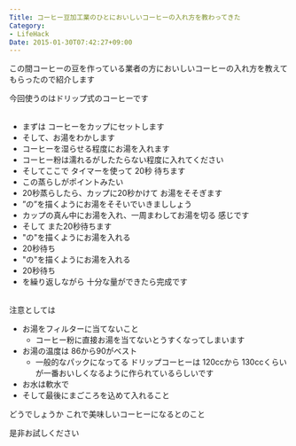 ```yaml
---
Title: コーヒー豆加工業のひとにおいしいコーヒーの入れ方を教わってきた
Category:
- LifeHack
Date: 2015-01-30T07:42:27+09:00
---
```


この間コーヒーの豆を作っている業者の方においしいコーヒーの入れ方を教えてもらったので紹介します

今回使うのはドリップ式のコーヒーです  
 

- まずは コーヒーをカップにセットします
- そして、お湯をわかします  
- コーヒーを湿らせる程度にお湯を入れます  
- コーヒー粉は濡れるがしたたらない程度に入れてください  
- そしてここで タイマーを使って 20秒 待ちます   
- この蒸らしがポイントみたい  
- 20秒蒸らしたら、カップに20秒かけて お湯をそそぎます  
- ”の”を描くようにお湯をそそいでいきまししょう  
- カップの真ん中にお湯を入れ、一周まわしてお湯を切る 感じです  
- そして また20秒待ちます   
- "の"を描くようにお湯を入れる   
- 20秒待ち  
- "の"を描くようにお湯を入れる   
- 20秒待ち  
- を繰り返しながら 十分な量ができたら完成です  
 

注意としては

- お湯をフィルターに当てないこと 
    - コーヒー粉に直接お湯を当てないとうすくなってしまいます
- お湯の温度は 86から90がベスト
    - 一般的なパックになってる ドリップコーヒーは 120ccから 130ccくらいが一番おいしくなるように作られているらしいです
- お水は軟水で
- そして最後にまごころを込めて入れること


どうでしょうか これで美味しいコーヒーになるとのこと  

是非お試しください  
